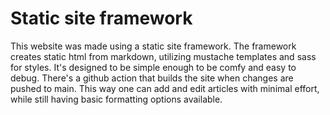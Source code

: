 # Static site framework

This website was made using a static site framework. The framework creates static html from markdown, utilizing mustache templates and sass for styles. It's designed to be simple enough to be comfy and easy to debug. There's a github action that builds the site when changes are pushed to main. This way one can add and edit articles with minimal effort, while still having basic formatting options available.
